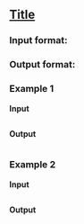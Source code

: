 ## [Title](../../../solutions/2.4/24_n.py)



### Input format:



### Output format:



### Example 1

**Input**
```plaintext

```

**Output**
```plaintext

```

### Example 2

**Input**
```plaintext

```

**Output**
```plaintext

```